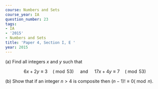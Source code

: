 ```yaml
---
course: Numbers and Sets
course_year: IA
question_number: 23
tags:
- IA
- '2015'
- Numbers and Sets
title: 'Paper 4, Section I, E '
year: 2015
---
```




(a) Find all integers $x$ and $y$ such that

$$6 x+2 y \equiv 3 \quad(\bmod 53) \quad \text { and } \quad 17 x+4 y \equiv 7 \quad(\bmod 53)$$

(b) Show that if an integer $n>4$ is composite then $(n-1) ! \equiv 0(\bmod n)$.